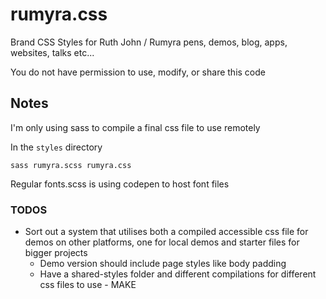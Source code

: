 # rumyra.css

Brand CSS Styles for Ruth John / Rumyra pens, demos, blog, apps, websites, talks etc...

You do not have permission to use, modify, or share this code

## Notes

I'm only using sass to compile a final css file to use remotely

In the `styles` directory

`sass rumyra.scss rumyra.css`

Regular fonts.scss is using codepen to host font files

### TODOS

- Sort out a system that utilises both a compiled accessible css file for demos on other platforms, one for local demos and starter files for bigger projects
	- Demo version should include page styles like body padding
	- Have a shared-styles folder and different compilations for different css files to use - MAKE